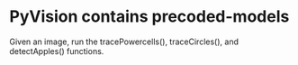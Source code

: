 # PyVision contains precoded-models

Given an image, run the tracePowercells(), traceCircles(), and detectApples() functions. 
